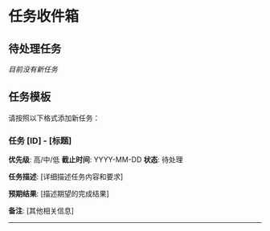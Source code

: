 # 任务收件箱

## 待处理任务
*目前没有新任务*

## 任务模板
请按照以下格式添加新任务：

### 任务 [ID] - [标题]
**优先级**: 高/中/低
**截止时间**: YYYY-MM-DD
**状态**: 待处理

**任务描述**:
[详细描述任务内容和要求]

**预期结果**:
[描述期望的完成结果]

**备注**:
[其他相关信息]

---